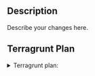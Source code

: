 ## Description
Describe your changes here.

## Terragrunt Plan
<details><summary>Terragrunt plan:</summary>

```bash

```

</details>
